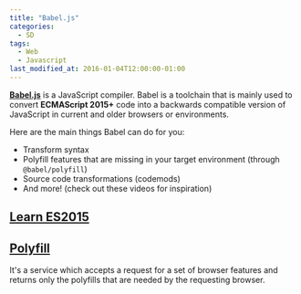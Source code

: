 ```yaml
---
title: "Babel.js"
categories:
  - SD
tags:
  - Web
  - Javascript
last_modified_at: 2016-01-04T12:00:00-01:00
---
```


**[Babel.js](https://babeljs.io/)** is a JavaScript compiler. Babel is a toolchain that is mainly used to convert **ECMAScript 2015+** code into a backwards compatible version of JavaScript in current and older browsers or environments.

Here are the main things Babel can do for you:

- Transform syntax
- Polyfill features that are missing in your target environment (through `@babel/polyfill`)
- Source code transformations (codemods)
- And more! (check out these videos for inspiration)

## [Learn ES2015](https://babeljs.io/docs/en/learn)

## [Polyfill](https://polyfill.io)

It's a service which accepts a request for a set of browser features and returns only the polyfills that are needed by the requesting browser. 

